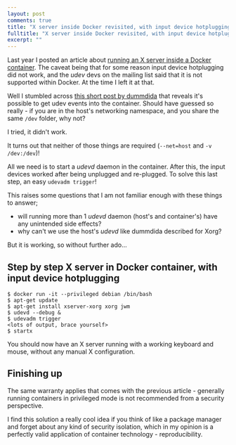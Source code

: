 ```yaml
---
layout: post
comments: true
title: "X server inside Docker revisited, with input device hotplugging"
fulltitle: "X server inside Docker revisited, with input device hotplugging"
excerpt: ""
---
```


Last year I posted an article about [running an X server inside a Docker container](http://joshh.info/2016/xserver-inside-docker-container/). The caveat being that for some reason input device hotplugging did not work, and the *udev* devs on the mailing list said that it is not supported within Docker. At the time I left it at that.

Well I stumbled across [this short post by dummdida](https://dummdida.tumblr.com/post/121087781445/re-udev-events-in-a-container) that reveals it's possible to get udev events into the container. Should have guessed so really - if you are in the host's networking namespace, and you share the same `/dev` folder, why not?

I tried, it didn't work.

It turns out that neither of those things are required (`--net=host` and `-v /dev:/dev`)!

All we need is to start a *udevd* daemon in the container. After this, the input devices worked after being unplugged and re-plugged. To solve this last step, an easy `udevadm trigger`!

This raises some questions that I am not familiar enough with these things to answer;

- will running more than 1 *udevd* daemon (host's and container's) have any unintended side effects?
- why can't we use the host's *udevd* like dummdida described for Xorg?

But it is working, so without further ado...

## Step by step X server in Docker container, with input device hotplugging

```
$ docker run -it --privileged debian /bin/bash
$ apt-get update
$ apt-get install xserver-xorg xorg jwm
$ udevd --debug &
$ udevadm trigger
<lots of output, brace yourself>
$ startx
```

You should now have an X server running with a working keyboard and mouse, without any manual X configuration.

## Finishing up

The same warranty applies that comes with the previous article - generally running containers in privileged mode is not recommended from a security perspective.

I find this solution a really cool idea if you think of like a package manager and forget about any kind of security isolation, which in my opinion is a perfectly valid application of container technology - reproducibility.